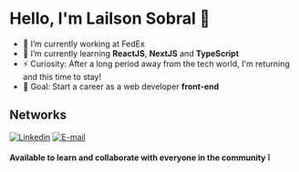 # Hello, I'm Lailson Sobral 👋

- 👔 I’m currently working at FedEx
- 🌱 I’m currently learning **ReactJS**, **NextJS** and **TypeScript**
- ⚡ Curiosity: After a long period away from the tech world, I'm returning and this time to stay!
- 🚀 Goal: Start a career as a web developer **front-end**

## Networks
[![Linkedin](https://img.shields.io/badge/-LinkedIn-0A66C2?style=flat&labelColor=0A66C2&logo=Linkedin&Color=white)](https://www.linkedin.com/in/lailsonsobral/)
[![E-mail](https://img.shields.io/badge/-lailsonlm@hotmail.com-F04524?style=flat&labelColor=F04524&label=📧&Color=white)](mailto:lailsonlm@hotmail.com)

#### Available to learn and collaborate with everyone in the community :grey_exclamation:
